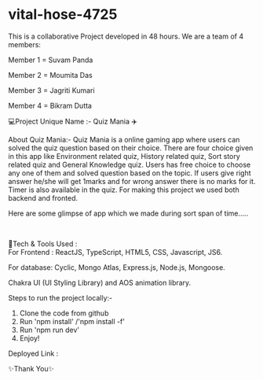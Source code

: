 # vital-hose-4725

This is a collaborative Project developed in 48 hours. We are a team of 4 members:

Member 1 = Suvam Panda

Member 2 = Moumita Das

Member 3 = Jagriti Kumari

Member 4 = Bikram Dutta

💻Project Unique Name :- Quiz Mania ✈️

About Quiz Mania:- Quiz Mania is a online gaming app where users can solved the quiz question based on their choice. There are four choice given in this app like Environment related quiz, History related quiz, Sort story related quiz and General Knowledge quiz. Users has free choice to choose any one of them and solved question based on the topic. If users give right answer he/she will get 1marks and for wrong answer there is no marks for it. Timer is also available in the quiz. For making this project we used both backend and fronted.

Here are some glimpse of app which we made during sort span of time.....

<img src=""/>
<img src=""/>

💫Tech & Tools Used :
<br/>
For Frontend :  ReactJS, TypeScript, HTML5, CSS, Javascript, JS6.

For database: Cyclic, Mongo Atlas, Express.js, Node.js, Mongoose.

Chakra UI (UI Styling Library) and AOS animation library.

Steps to run the project locally:-

1. Clone the code from github
2. Run 'npm install' /'npm install -f'
3. Run 'npm run dev'
4. Enjoy!

Deployed Link :


✨Thank You✨
